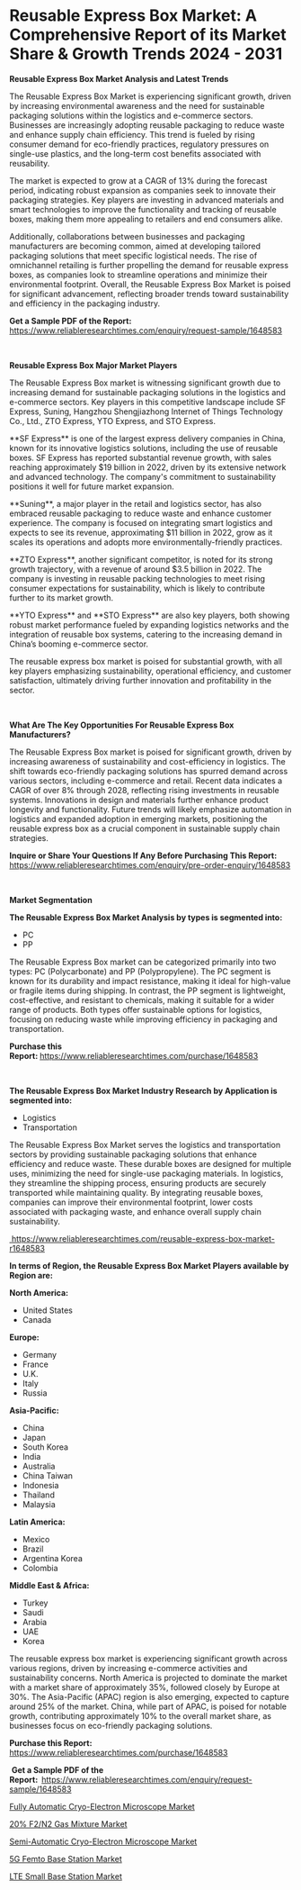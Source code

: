 <p><h1>Reusable Express Box Market: A Comprehensive Report of its Market Share & Growth Trends 2024 - 2031</h1></p><p><strong>Reusable Express Box Market Analysis and Latest Trends</strong></p>
<p><p>The Reusable Express Box Market is experiencing significant growth, driven by increasing environmental awareness and the need for sustainable packaging solutions within the logistics and e-commerce sectors. Businesses are increasingly adopting reusable packaging to reduce waste and enhance supply chain efficiency. This trend is fueled by rising consumer demand for eco-friendly practices, regulatory pressures on single-use plastics, and the long-term cost benefits associated with reusability.</p><p>The market is expected to grow at a CAGR of 13% during the forecast period, indicating robust expansion as companies seek to innovate their packaging strategies. Key players are investing in advanced materials and smart technologies to improve the functionality and tracking of reusable boxes, making them more appealing to retailers and end consumers alike.</p><p>Additionally, collaborations between businesses and packaging manufacturers are becoming common, aimed at developing tailored packaging solutions that meet specific logistical needs. The rise of omnichannel retailing is further propelling the demand for reusable express boxes, as companies look to streamline operations and minimize their environmental footprint. Overall, the Reusable Express Box Market is poised for significant advancement, reflecting broader trends toward sustainability and efficiency in the packaging industry.</p></p>
<p><strong>Get a Sample PDF of the Report:&nbsp;</strong> <a href="https://www.reliableresearchtimes.com/enquiry/request-sample/1648583?utm_campaign=1425&utm_medium=2&utm_source=Github&utm_content=ia&utm_term=15102024&utm_id=reusable-express-box">https://www.reliableresearchtimes.com/enquiry/request-sample/1648583</a></p>
<p>&nbsp;</p>
<p><strong>Reusable Express Box Major Market Players</strong></p>
<p><p>The Reusable Express Box market is witnessing significant growth due to increasing demand for sustainable packaging solutions in the logistics and e-commerce sectors. Key players in this competitive landscape include SF Express, Suning, Hangzhou Shengjiazhong Internet of Things Technology Co., Ltd., ZTO Express, YTO Express, and STO Express.</p><p>**SF Express** is one of the largest express delivery companies in China, known for its innovative logistics solutions, including the use of reusable boxes. SF Express has reported substantial revenue growth, with sales reaching approximately $19 billion in 2022, driven by its extensive network and advanced technology. The company's commitment to sustainability positions it well for future market expansion.</p><p>**Suning**, a major player in the retail and logistics sector, has also embraced reusable packaging to reduce waste and enhance customer experience. The company is focused on integrating smart logistics and expects to see its revenue, approximating $11 billion in 2022, grow as it scales its operations and adopts more environmentally-friendly practices.</p><p>**ZTO Express**, another significant competitor, is noted for its strong growth trajectory, with a revenue of around $3.5 billion in 2022. The company is investing in reusable packing technologies to meet rising consumer expectations for sustainability, which is likely to contribute further to its market growth.</p><p>**YTO Express** and **STO Express** are also key players, both showing robust market performance fueled by expanding logistics networks and the integration of reusable box systems, catering to the increasing demand in China’s booming e-commerce sector.</p><p>The reusable express box market is poised for substantial growth, with all key players emphasizing sustainability, operational efficiency, and customer satisfaction, ultimately driving further innovation and profitability in the sector.</p></p>
<p>&nbsp;</p>
<p><strong>What Are The Key Opportunities For Reusable Express Box Manufacturers?</strong></p>
<p><p>The Reusable Express Box market is poised for significant growth, driven by increasing awareness of sustainability and cost-efficiency in logistics. The shift towards eco-friendly packaging solutions has spurred demand across various sectors, including e-commerce and retail. Recent data indicates a CAGR of over 8% through 2028, reflecting rising investments in reusable systems. Innovations in design and materials further enhance product longevity and functionality. Future trends will likely emphasize automation in logistics and expanded adoption in emerging markets, positioning the reusable express box as a crucial component in sustainable supply chain strategies.</p></p>
<p><strong>Inquire or Share Your Questions If Any Before Purchasing This Report:</strong> <a href="https://www.reliableresearchtimes.com/enquiry/pre-order-enquiry/1648583?utm_campaign=1425&utm_medium=2&utm_source=Github&utm_content=ia&utm_term=15102024&utm_id=reusable-express-box">https://www.reliableresearchtimes.com/enquiry/pre-order-enquiry/1648583</a></p>
<p>&nbsp;</p>
<p><strong>Market Segmentation</strong></p>
<p><strong>The Reusable Express Box Market Analysis by types is segmented into:</strong></p>
<p><ul><li>PC</li><li>PP</li></ul></p>
<p><p>The Reusable Express Box market can be categorized primarily into two types: PC (Polycarbonate) and PP (Polypropylene). The PC segment is known for its durability and impact resistance, making it ideal for high-value or fragile items during shipping. In contrast, the PP segment is lightweight, cost-effective, and resistant to chemicals, making it suitable for a wider range of products. Both types offer sustainable options for logistics, focusing on reducing waste while improving efficiency in packaging and transportation.</p></p>
<p><strong>Purchase this Report:&nbsp;</strong><a href="https://www.reliableresearchtimes.com/purchase/1648583?utm_campaign=1425&utm_medium=2&utm_source=Github&utm_content=ia&utm_term=15102024&utm_id=reusable-express-box">https://www.reliableresearchtimes.com/purchase/1648583</a></p>
<p>&nbsp;</p>
<p><strong>The Reusable Express Box Market Industry Research by Application is segmented into:</strong></p>
<p><ul><li>Logistics</li><li>Transportation</li></ul></p>
<p><p>The Reusable Express Box Market serves the logistics and transportation sectors by providing sustainable packaging solutions that enhance efficiency and reduce waste. These durable boxes are designed for multiple uses, minimizing the need for single-use packaging materials. In logistics, they streamline the shipping process, ensuring products are securely transported while maintaining quality. By integrating reusable boxes, companies can improve their environmental footprint, lower costs associated with packaging waste, and enhance overall supply chain sustainability.</p></p>
<p><a href="https://www.reliableresearchtimes.com/reusable-express-box-market-r1648583?utm_campaign=1425&utm_medium=2&utm_source=Github&utm_content=ia&utm_term=15102024&utm_id=reusable-express-box">&nbsp;https://www.reliableresearchtimes.com/reusable-express-box-market-r1648583</a></p>
<p><strong>In terms of Region, the Reusable Express Box Market Players available by Region are:</strong></p>
<p>
    <p> <strong> North America: </strong>
        <ul>
            <li>United States</li>
            <li>Canada</li>
        </ul>
        </p> 
    <p> <strong> Europe: </strong>
        <ul>
            <li>Germany</li>
            <li>France</li>
            <li>U.K.</li>
            <li>Italy</li>
            <li>Russia</li>
        </ul>
        </p> 
    <p> <strong> Asia-Pacific: </strong>
        <ul>
            <li>China</li>
            <li>Japan</li>
            <li>South Korea</li>
            <li>India</li>
            <li>Australia</li>
            <li>China Taiwan</li>
            <li>Indonesia</li>
            <li>Thailand</li>
            <li>Malaysia</li>
        </ul>
        </p> 
    <p> <strong> Latin America: </strong>
        <ul>
            <li>Mexico</li>
            <li>Brazil</li>
            <li>Argentina Korea</li>
            <li>Colombia</li>
        </ul>
        </p> 
    <p> <strong> Middle East & Africa: </strong>
        <ul>
            <li>Turkey</li>
            <li>Saudi</li>
            <li>Arabia</li>
            <li>UAE</li>
            <li>Korea</li>
        </ul>
    </p>
    </p>
<p><p>The reusable express box market is experiencing significant growth across various regions, driven by increasing e-commerce activities and sustainability concerns. North America is projected to dominate the market with a market share of approximately 35%, followed closely by Europe at 30%. The Asia-Pacific (APAC) region is also emerging, expected to capture around 25% of the market. China, while part of APAC, is poised for notable growth, contributing approximately 10% to the overall market share, as businesses focus on eco-friendly packaging solutions.</p></p>
<p><strong>Purchase this Report: </strong><a href="https://www.reliableresearchtimes.com/purchase/1648583?utm_campaign=1425&utm_medium=2&utm_source=Github&utm_content=ia&utm_term=15102024&utm_id=reusable-express-box">https://www.reliableresearchtimes.com/purchase/1648583</a></p>
<p>&nbsp;<strong>Get a Sample PDF of the Report:&nbsp;&nbsp;</strong><a href="https://www.reliableresearchtimes.com/enquiry/request-sample/1648583?utm_campaign=1425&utm_medium=2&utm_source=Github&utm_content=ia&utm_term=15102024&utm_id=reusable-express-box">https://www.reliableresearchtimes.com/enquiry/request-sample/1648583</a></p>
<p><strong></strong></p>
<p><p><a href="https://www.linkedin.com/pulse/emerging-technologies-reshaping-fully-automatic-cryo-electron-w3zfe?trk=public_post_embed_feed-article-content&utm_campaign=1425&utm_medium=2&utm_source=Github&utm_content=ia&utm_term=15102024&utm_id=reusable-express-box">Fully Automatic Cryo-Electron Microscope Market</a></p><p><a href="https://www.linkedin.com/pulse/navigating-20-f2n2-gas-mixture-market-expert-analysis-forecast-rwp6e?trk=public_post_embed_feed-article-content&utm_campaign=1425&utm_medium=2&utm_source=Github&utm_content=ia&utm_term=15102024&utm_id=reusable-express-box">20% F2/N2 Gas Mixture Market</a></p><p><a href="https://www.linkedin.com/pulse/global-semi-automatic-cryo-electron-microscope-market-analysis-bhm4e?trk=public_post_embed_feed-article-content&utm_campaign=1425&utm_medium=2&utm_source=Github&utm_content=ia&utm_term=15102024&utm_id=reusable-express-box">Semi-Automatic Cryo-Electron Microscope Market</a></p><p><a href="https://www.linkedin.com/pulse/strategic-roadmap-global-5g-femto-base-station-market-insights-jkure?trk=public_post_embed_feed-article-content&utm_campaign=1425&utm_medium=2&utm_source=Github&utm_content=ia&utm_term=15102024&utm_id=reusable-express-box">5G Femto Base Station Market</a></p><p><a href="https://www.linkedin.com/pulse/lte-small-base-station-market-industry-landscape-growth-trajectories-ow9ze?trk=public_post_embed_feed-article-content&utm_campaign=1425&utm_medium=2&utm_source=Github&utm_content=ia&utm_term=15102024&utm_id=reusable-express-box">LTE Small Base Station Market</a></p></p>